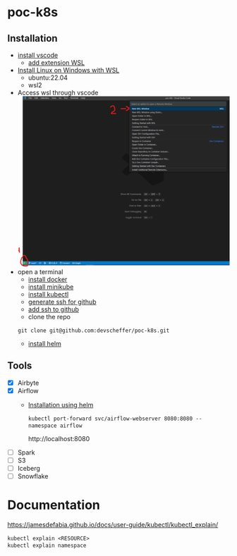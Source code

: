 # poc-k8s

## Installation

- [install vscode](https://code.visualstudio.com/)
    - [add extension WSL](https://marketplace.visualstudio.com/items?itemName=ms-vscode-remote.remote-wsl)
- [Install Linux on Windows with WSL](https://learn.microsoft.com/en-us/windows/wsl/install)
    - ubuntu:22.04
    - wsl2
- Access wsl through vscode
![screenshot](./docs/img/vscode-wsl.png)
- open a terminal
    - [install docker](https://nickjanetakis.com/blog/install-docker-in-wsl-2-without-docker-desktop)
    - [install minikube](https://minikube.sigs.k8s.io/docs/start/)
    - [install kubectl](https://kubernetes.io/docs/tasks/tools/install-kubectl-linux/)
    - [generate ssh for github](https://docs.github.com/en/authentication/connecting-to-github-with-ssh/generating-a-new-ssh-key-and-adding-it-to-the-ssh-agent)
    - [add ssh to github](https://docs.github.com/en/authentication/connecting-to-github-with-ssh/adding-a-new-ssh-key-to-your-github-account)
    - clone the repo
    ```shell
    git clone git@github.com:devscheffer/poc-k8s.git
    ```
    - [install helm](https://helm.sh/docs/intro/install/)

## Tools

- [x] Airbyte
- [x] Airflow
  - [Installation using helm](https://airflow.apache.org/docs/helm-chart/stable/index.html)
  
    ```shell
    kubectl port-forward svc/airflow-webserver 8080:8080 --namespace airflow
    ```
    http://localhost:8080
- [ ] Spark
- [ ] S3
- [ ] Iceberg
- [ ] Snowflake

# Documentation

https://jamesdefabia.github.io/docs/user-guide/kubectl/kubectl_explain/

```shell
kubectl explain <RESOURCE>
kubectl explain namespace
```